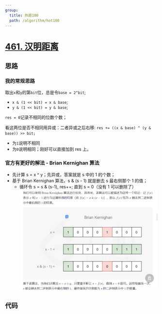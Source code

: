 ```yaml
---
group:
  title: 热题100
  path: /algorithm/hot100
---
```


# [461. 汉明距离](https://leetcode.cn/problems/hamming-distance/?favorite=2cktkvj)

## 思路

### 我的常规思路

取出`x`和`y`的第`bit`位，总是令`base = 2^bit`;

- `x & (1 << bit) = x & base`;
- `y & (1 << bit) = y & base`;

`res = 0`记录不相同的位数个数；

看这两位是否不相同用异或：二者异或之后右移: `res += ((x & base) ^ (y & base)) >> bit;`

- 为`1`说明不相同
- 为`0`说明相同；刚好可以直接加到 res 上。

### 官方有更好的解法 - Brian Kernighan 算法

- 先计算 s = x ^ y；先异或，答案就是 s 中的 1 的个数；
- 基于 Brian Kernighan 算法，s & (s - 1) 就是删去 s 最右侧那个 1 的值；
  - 循环令 s = s & (s-1), res++; 直到 s = 0（没有 1 可以删除了） ![img.png](./img.png)

## 代码

<code src='./index.tsx'></code>
